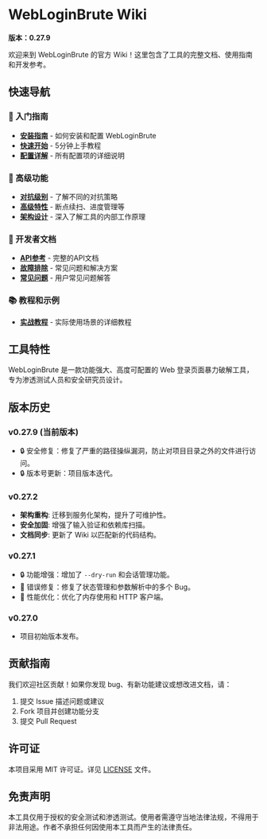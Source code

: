 # WebLoginBrute Wiki

**版本：0.27.9**

欢迎来到 WebLoginBrute 的官方 Wiki！这里包含了工具的完整文档、使用指南和开发参考。

## 快速导航

### 🚀 入门指南
- [**安装指南**](./Installation) - 如何安装和配置 WebLoginBrute
- [**快速开始**](./Getting-Started) - 5分钟上手教程
- [**配置详解**](./Configuration) - 所有配置项的详细说明

### 🚀 高级功能
- [**对抗级别**](./Aggression-Levels) - 了解不同的对抗策略
- [**高级特性**](./Advanced-Features) - 断点续扫、进度管理等
- [**架构设计**](./Architecture) - 深入了解工具的内部工作原理

### 🔧 开发者文档
- [**API参考**](./API-Reference) - 完整的API文档
- [**故障排除**](./Troubleshooting) - 常见问题和解决方案
- [**常见问题**](./FAQ) - 用户常见问题解答

### 📚 教程和示例
- [**实战教程**](./Tutorials) - 实际使用场景的详细教程

## 工具特性

WebLoginBrute 是一款功能强大、高度可配置的 Web 登录页面暴力破解工具，专为渗透测试人员和安全研究员设计。

## 版本历史

### v0.27.9 (当前版本)
- 🔒 安全修复：修复了严重的路径操纵漏洞，防止对项目目录之外的文件进行访问。
- 🔒 版本号更新：项目版本迭代。

### v0.27.2
*   **架构重构**: 迁移到服务化架构，提升了可维护性。
*   **安全加固**: 增强了输入验证和依赖库扫描。
*   **文档同步**: 更新了 Wiki 以匹配新的代码结构。

### v0.27.1
- 🔒 功能增强：增加了 `--dry-run` 和会话管理功能。
- 🐛 错误修复：修复了状态管理和参数解析中的多个 Bug。
- 🐛 性能优化：优化了内存使用和 HTTP 客户端。

### v0.27.0
- 项目初始版本发布。

## 贡献指南

我们欢迎社区贡献！如果你发现 bug、有新功能建议或想改进文档，请：

1. 提交 Issue 描述问题或建议
2. Fork 项目并创建功能分支
3. 提交 Pull Request

## 许可证

本项目采用 MIT 许可证。详见 [LICENSE](../LICENSE) 文件。

## 免责声明

本工具仅用于授权的安全测试和渗透测试。使用者需遵守当地法律法规，不得用于非法用途。作者不承担任何因使用本工具而产生的法律责任。
